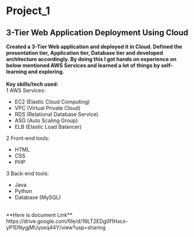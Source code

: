 # Project_1
## 3-Tier Web Application Deployment Using Cloud
**Created a 3-Tier Web application and deployed it in Cloud. Defined the presentation tier, Application tier, Database tier and
developed architecture accordingly. By doing this I got hands on experience on below mentioned AWS Services and learned
a lot of things by self-learning and exploring.**
<br>
<br>
**Key skills/tech used:**
<br>
1 AWS Services: <br>
 * EC2 (Elastic Cloud Computing)<br>
 * VPC (Virtual Private Cloud)<br>
 * RDS (Relational Database Service)<br>
 * ASG (Auto Scaling Group)<br>
 * ELB (Elastic Load Balancer)<br>

2 Front-end tools: <br>
 * HTML<br>
 * CSS<br>
 * PHP<br>

3 Back-end tools: <br>
 * Java<br>
 * Python<br>
 * Database (MySQL)
<br>
**Here is document Link**
<br>
https://drive.google.com/file/d/16LT2EDg0f1Hxcx-yP1DNygjMUyoxq44Y/view?usp=sharing
